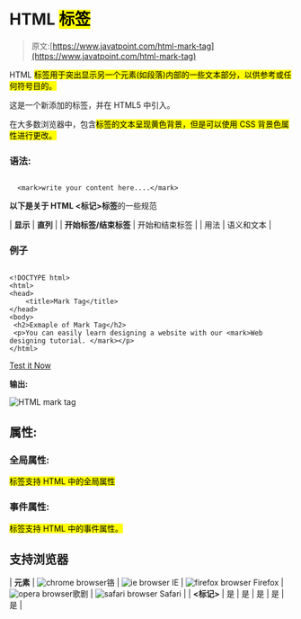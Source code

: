 # HTML <mark>标签</mark>

> 原文:[https://www.javatpoint.com/html-mark-tag](https://www.javatpoint.com/html-mark-tag)

HTML <mark>标签用于突出显示另一个元素(如段落)内部的一些文本部分，以供参考或任何符号目的。</mark>

这是一个新添加的标签，并在 HTML5 中引入。

在大多数浏览器中，包含<mark>标签的文本呈现黄色背景，但是可以使用 CSS 背景色属性进行更改。</mark>

### 语法:

```

  <mark>write your content here....</mark>

```

**以下是关于 HTML <标记>标签**的一些规范

| **显示** | **直列** |
| **开始标签/结束标签** | 开始和结束标签 |
| 用法 | 语义和文本 |

### 例子

```

<!DOCTYPE html>
<html>
<head>
	<title>Mark Tag</title>
</head>
<body>
 <h2>Exmaple of Mark Tag</h2>
 <p>You can easily learn designing a website with our <mark>Web designing tutorial. </mark></p>
</html>

```

[Test it Now](https://www.javatpoint.com/oprweb/test.jsp?filename=htmlmarktag)

**输出:**

![HTML mark tag](../Images/c21028f04d55f5e5fa5588f61bff4cde.png)

## 属性:

### 全局属性:

<mark>标签支持 HTML 中的全局属性</mark>

### 事件属性:

<mark>标签支持 HTML 中的事件属性。</mark>

## 支持浏览器

| **元素** | ![chrome browser](../Images/4fbdc93dc2016c5049ed108e7318df19.png)铬 | ![ie browser](../Images/83dd23df1fe8373fd5bf054b2c1dd88b.png) IE | ![firefox browser](../Images/4f001fff393888a8a807ed29b28145d1.png) Firefox | ![opera browser](../Images/6cad4a592cc69a052056a0577b4aac65.png)歌剧 | ![safari browser](../Images/a0f6a9711a92203c5dc5c127fe9c9fca.png) Safari |
| **<标记>** | 是 | 是 | 是 | 是 | 是 |